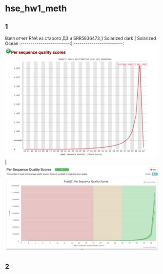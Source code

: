 # hse_hw1_meth

## 1
Взял отчет RNA из старого ДЗ и SRR5836473_1
Solarized dark             |  Solarized Ocean
:-------------------------:|:-------------------------:
![](https://github.com/messlav/hse_hw1_meth/blob/main/images/Снимок%20экрана%202022-02-18%20в%2020.59.52.png)  |  ![](https://github.com/messlav/hse_hw1_meth/blob/main/images/Снимок%20экрана%202022-02-18%20в%2021.00.06.png)

## 2

